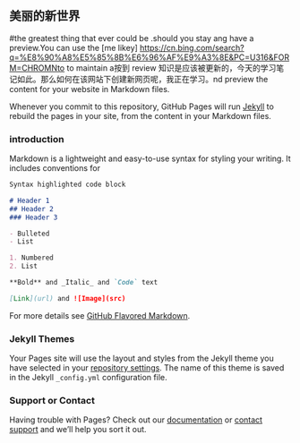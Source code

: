 ## 美丽的新世界

#the greatest thing that ever could be .should you stay ang have a preview.You can use the [me likey] https://cn.bing.com/search?q=%E8%90%A8%E5%85%8B%E6%96%AF%E9%A3%8E&PC=U316&FORM=CHROMNto  to maintain a按到 review 知识是应该被更新的，今天的学习笔记如此。那么如何在该网站下创建新网页呢，我正在学习。nd preview the content for your website in Markdown files.

Whenever you commit to this repository, GitHub Pages will run [Jekyll](https://jekyllrb.com/) to rebuild the pages in your site, from the content in your Markdown files.

### introduction

Markdown is a lightweight and easy-to-use syntax for styling your writing. It includes conventions for

```markdown
Syntax highlighted code block

# Header 1
## Header 2
### Header 3

- Bulleted
- List

1. Numbered
2. List

**Bold** and _Italic_ and `Code` text

[Link](url) and ![Image](src)
```

For more details see [GitHub Flavored Markdown](https://guides.github.com/features/mastering-markdown/).

### Jekyll Themes

Your Pages site will use the layout and styles from the Jekyll theme you have selected in your [repository settings](https://github.com/BeibHuang/BeibHuang.github.io/settings). The name of this theme is saved in the Jekyll `_config.yml` configuration file.

### Support or Contact

Having trouble with Pages? Check out our [documentation](https://help.github.com/categories/github-pages-basics/) or [contact support](https://github.com/contact) and we’ll help you sort it out.

